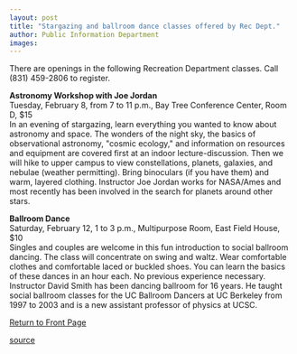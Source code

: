 ```yaml
---
layout: post
title: "Stargazing and ballroom dance classes offered by Rec Dept."
author: Public Information Department
images:
---
```


There are openings in the following Recreation Department classes. Call (831) 459-2806 to register.  

**Astronomy Workshop with Joe Jordan**  
Tuesday, February 8, from 7 to 11 p.m., Bay Tree Conference Center, Room D, $15  
In an evening of stargazing, learn everything you wanted to know about astronomy and space. The wonders of the night sky, the basics of observational astronomy, "cosmic ecology," and information on resources and equipment are covered first at an indoor lecture-discussion. Then we will hike to upper campus to view constellations, planets, galaxies, and nebulae (weather permitting). Bring binoculars (if you have them) and warm, layered clothing. Instructor Joe Jordan works for NASA/Ames and most recently has been involved in the search for planets around other stars.  
  
**Ballroom Dance**  
Saturday, February 12, 1 to 3 p.m., Multipurpose Room, East Field House, $10  
Singles and couples are welcome in this fun introduction to social ballroom dancing. The class will concentrate on swing and waltz. Wear comfortable clothes and comfortable laced or buckled shoes. You can learn the basics of these dances in an hour each. No previous experience necessary. Instructor David Smith has been dancing ballroom for 16 years. He taught social ballroom classes for the UC Ballroom Dancers at UC Berkeley from 1997 to 2003 and is a new assistant professor of physics at UCSC.  

  

[Return to Front Page][1]

[1]: http://currents.ucsc.edu/

[source](http://www1.ucsc.edu/currents/04-05/02-07/brief-classes.asp "Permalink to brief-classes")
